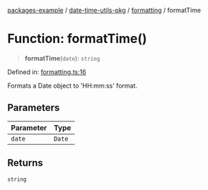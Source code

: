 [packages-example](../../../README.md) / [date-time-utils-pkg](../../README.md) / [formatting](../README.md) / formatTime

# Function: formatTime()

> **formatTime**(`date`): `string`

Defined in: [formatting.ts:16](https://github.com/typedoc2md/typedoc-plugin-markdown-examples/blob/main/examples/packages/packages/date-time-utils/src/formatting.ts#L16)

Formats a Date object to 'HH:mm:ss' format.

## Parameters

| Parameter | Type |
| ------ | ------ |
| `date` | `Date` |

## Returns

`string`
